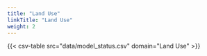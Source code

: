```yaml
---
title: "Land Use"
linkTitle: "Land Use"
weight: 2
---
```


{{< csv-table src="data/model_status.csv" domain="Land Use" >}}
